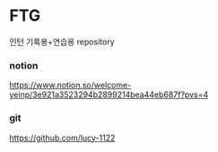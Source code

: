 # FTG
인턴 기록용+연습용 repository

### notion
https://www.notion.so/welcome-yeinp/3e921a3523294b2899214bea44eb687f?pvs=4

### git
https://github.com/lucy-1122

